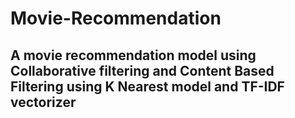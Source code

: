 # Movie-Recommendation
## A movie recommendation model using Collaborative filtering and Content Based Filtering using K Nearest model and TF-IDF vectorizer

